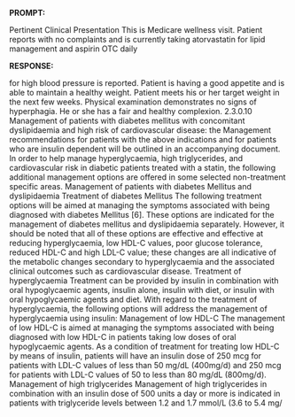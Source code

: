 **PROMPT:**

Pertinent Clinical Presentation  This is Medicare wellness visit. Patient reports with no complaints and is currently taking atorvastatin for lipid management and aspirin OTC daily

**RESPONSE:**

  for high blood pressure is reported. Patient is having a good appetite and is able to maintain a healthy weight. Patient meets his or her target weight in the next few weeks. Physical examination demonstrates no signs of hyperphagia. He or she has a fair and healthy complexion.  2.3.0.10 Management of patients with diabetes mellitus with concomitant dyslipidaemia and high risk of cardiovascular disease: the Management recommendations for patients with the above indications and for patients who are insulin dependent will be outlined in an accompanying document. In order to help manage hyperglycaemia, high triglycerides, and cardiovascular risk in diabetic patients treated with a statin, the following additional management options are offered in some selected non-treatment specific areas. Management of patients with diabetes Mellitus and dyslipidaemia Treatment of diabetes Mellitus The following treatment options will be aimed at managing the symptoms associated with being diagnosed with diabetes Mellitus [6]. These options are indicated for the management of diabetes mellitus and dyslipidaemia separately. However, it should be noted that all of these options are effective and effective at reducing hyperglycaemia, low HDL-C values, poor glucose tolerance, reduced HDL-C and high LDL-C value; these changes are all indicative of the metabolic changes secondary to hyperglycaemia and the associated clinical outcomes such as cardiovascular disease. Treatment of hyperglycaemia Treatment can be provided by insulin in combination with oral hypoglycaemic agents, insulin alone, insulin with diet, or insulin with oral hypoglycaemic agents and diet. With regard to the treatment of hyperglycaemia, the following options will address the management of hyperglycaemia using insulin: Management of low HDL-C  The management of low HDL-C is aimed at managing the symptoms associated with being diagnosed with low HDL-C in patients taking low doses of oral hypoglycaemic agents. As a condition of treatment for treating low HDL-C by means of insulin, patients will have an insulin dose of 250 mcg for patients with LDL-C values of less than 50 mg/dL (400mg/d) and 250 mcg for patients with LDL-C values of 50 to less than 80 mg/dL (800mg/d). Management of high triglycerides Management of high triglycerides in combination with an insulin dose of 500 units a day or more is indicated in patients with triglyceride levels between 1.2 and 1.7 mmol/L (3.6 to 5.4 mg/